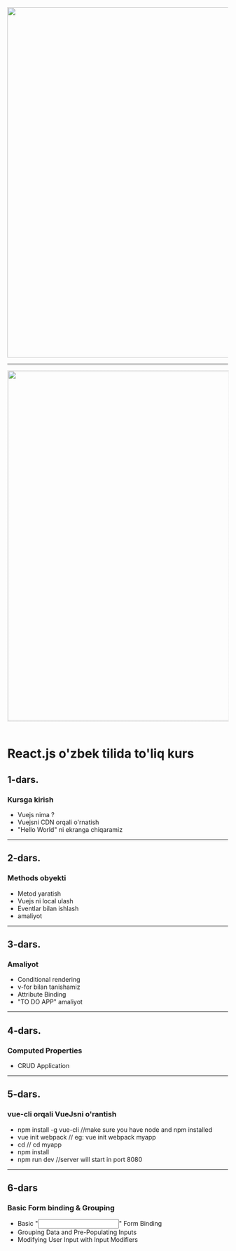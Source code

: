 <img src="https://telegra.ph/file/f7c89c5eade284fd63ab3.png" width="800">
<hr>
<img width="800" style="margin:0 auto; display: block; border:1px dotted rgba(0,0,0,0.1)" src="https://philna.sh/assets/posts/react-738ca5dd60ecf11214419e9d6c847d1e2e4ad88c3f147e12d8adfd25b76e6e66.gif">

<br>

# React.js o'zbek tilida to'liq kurs

 ## 1-dars. 
### Kursga kirish

- Vuejs nima ?
- Vuejsni CDN orqali o'rnatish 
- "Hello World" ni ekranga chiqaramiz 
<hr>

## 2-dars.

### Methods obyekti
- Metod yaratish
- Vuejs ni local ulash
- Eventlar bilan ishlash
- amaliyot 
<hr>

## 3-dars.

### Amaliyot
- Conditional rendering
- v-for bilan tanishamiz
- Attribute Binding 
- "TO DO APP" amaliyot
<hr>

## 4-dars.

### Computed Properties

- CRUD Application

<hr>


## 5-dars.

### vue-cli orqali VueJsni o'rantish

- npm install -g vue-cli    //make sure you have node and npm installed
- vue init webpack <appname>  //  eg:  vue init webpack myapp
- cd <appname>               // cd myapp
- npm install
- npm run dev  //server will start in port 8080

<hr>


## 6-dars

### Basic Form binding & Grouping

- Basic "<input>" Form Binding
- Grouping Data and Pre-Populating Inputs
- Modifying User Input with Input Modifiers




